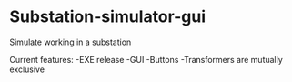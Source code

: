 # Substation-simulator-gui
Simulate working in a substation

Current features:
-EXE release
-GUI
-Buttons
-Transformers are mutually exclusive
